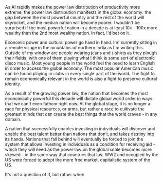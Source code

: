As AI rapidly makes the power law distribution of productivity more extreme, the power law distribution manifests in the global economy: the gap between the most powerful country and the rest of the world will skyrocket, and the median nation will become poorer. I wouldn't be surprised if the most powerful nation in a decade is at least 10x - 100x more wealthy than the 2nd most wealthy nation. In fact, I'd bet on it.

Economic power and cultural power go hand in hand. I'm currently sitting in a remote village in the mountains of northern India as I'm writing this. Outside of my window are people wearing jeans and t-shirts as they plough their fields, with one of them playing what I think is some sort of electronic disco music. Most young people in the world feel the need to learn English in order to access the global economy. The most popular American music can be found playing in clubs in every single part of the world. The fight to remain economically relevant in the world is also a fight to preserve cultural identity.

As a result of the growing power law, the nation that becomes the most economically powerful this decade will dictate global world order in ways that we can't even fathom right now. At the global stage, it is no longer a race for physical resources, or arms, but rather a race to cultivate the greatest minds that can create the best things that the world craves - in any domain.

A nation that successfully enables investing in individuals will discover and enable the best talent better than nations that don’t, and takes destiny into its hands. Nations that fall behind will eventually be forced to join the system that allows investing in individuals as a condition for receiving aid - which they will need as the power law on the global scale becomes more skewed - in the same way that countries that lost WW2 and occupied by the US were forced to adopt the more free market, capitalistic system of the US.

It's not a question of if, but rather when.